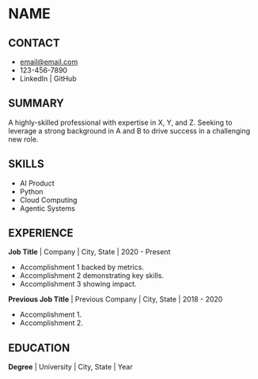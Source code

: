 # NAME

## CONTACT
- email@email.com
- 123-456-7890
- LinkedIn | GitHub

## SUMMARY
A highly-skilled professional with expertise in X, Y, and Z. Seeking to leverage a strong background in A and B to drive success in a challenging new role.

## SKILLS
- AI Product
- Python
- Cloud Computing
- Agentic Systems

## EXPERIENCE
**Job Title** | Company | City, State | 2020 - Present
- Accomplishment 1 backed by metrics.
- Accomplishment 2 demonstrating key skills.
- Accomplishment 3 showing impact.

**Previous Job Title** | Previous Company | City, State | 2018 - 2020
- Accomplishment 1.
- Accomplishment 2.

## EDUCATION
**Degree** | University | City, State | Year
